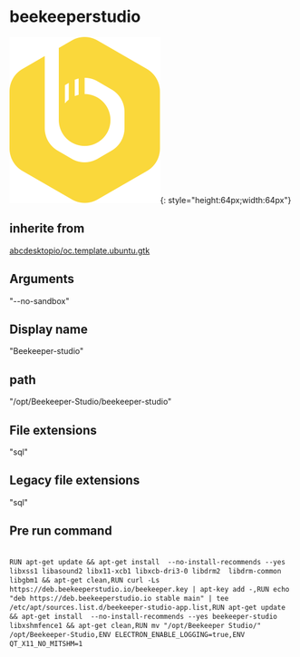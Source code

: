 # beekeeperstudio
![beekeeper-studio.svg](/applications/icons/beekeeper-studio.svg){: style="height:64px;width:64px"}
## inherite from
[abcdesktopio/oc.template.ubuntu.gtk](abcdesktopio/oc.template.ubuntu.gtk.md)
## Arguments
"--no-sandbox"
## Display name
"Beekeeper-studio"
## path
"/opt/Beekeeper-Studio/beekeeper-studio"
## File extensions
"sql"
## Legacy file extensions
"sql"
## Pre run command

```

RUN apt-get update && apt-get install  --no-install-recommends --yes libxss1 libasound2 libx11-xcb1 libxcb-dri3-0 libdrm2  libdrm-common libgbm1 && apt-get clean,RUN curl -Ls https://deb.beekeeperstudio.io/beekeeper.key | apt-key add -,RUN echo "deb https://deb.beekeeperstudio.io stable main" | tee /etc/apt/sources.list.d/beekeeper-studio-app.list,RUN apt-get update && apt-get install  --no-install-recommends --yes beekeeper-studio libxshmfence1 && apt-get clean,RUN mv "/opt/Beekeeper Studio/" /opt/Beekeeper-Studio,ENV ELECTRON_ENABLE_LOGGING=true,ENV QT_X11_NO_MITSHM=1
```
